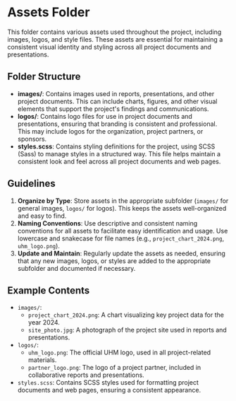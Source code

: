 # Assets Folder

This folder contains various assets used throughout the project, including images, logos, and style files.
These assets are essential for maintaining a consistent visual identity and styling across all project documents and presentations.

## Folder Structure

-   **images/**: Contains images used in reports, presentations, and other project documents. This can include charts, figures, and other visual elements that support the project's findings and communications.
-   **logos/**: Contains logo files for use in project documents and presentations, ensuring that branding is consistent and professional. This may include logos for the organization, project partners, or sponsors.
-   **styles.scss**: Contains styling definitions for the project, using SCSS (Sass) to manage styles in a structured way. This file helps maintain a consistent look and feel across all project documents and web pages.

## Guidelines

1.  **Organize by Type**: Store assets in the appropriate subfolder (`images/` for general images, `logos/` for logos). This keeps the assets well-organized and easy to find.
2.  **Naming Conventions**: Use descriptive and consistent naming conventions for all assets to facilitate easy identification and usage. Use lowercase and snakecase for file names (e.g., `project_chart_2024.png`, `uhm_logo.png`).
3.  **Update and Maintain**: Regularly update the assets as needed, ensuring that any new images, logos, or styles are added to the appropriate subfolder and documented if necessary.

## Example Contents

-   `images/`:
    -   `project_chart_2024.png`: A chart visualizing key project data for the year 2024.
    -   `site_photo.jpg`: A photograph of the project site used in reports and presentations.
-   `logos/`:
    -   `uhm_logo.png`: The official UHM logo, used in all project-related materials.
    -   `partner_logo.png`: The logo of a project partner, included in collaborative reports and presentations.
-   `styles.scss`: Contains SCSS styles used for formatting project documents and web pages, ensuring a consistent appearance.
